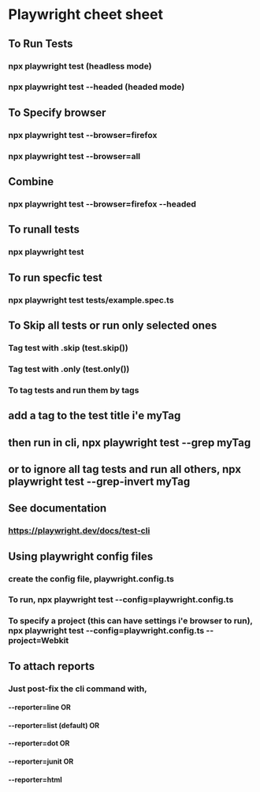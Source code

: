 # Playwright cheet sheet

## To Run Tests 
### npx playwright test (headless mode)
### npx playwright test --headed (headed mode)

## To Specify browser
### npx playwright test --browser=firefox
### npx playwright test --browser=all

## Combine
### npx playwright test --browser=firefox --headed

## To runall tests
### npx playwright test

## To run specfic test
### npx playwright test tests/example.spec.ts

## To Skip all tests or run only selected ones
### Tag test with .skip (test.skip())
### Tag test with .only (test.only())

### To tag tests and run them by tags
## add a tag to the test title i'e myTag
## then run in cli, npx playwright test --grep myTag
## or to ignore all tag tests and run all others, npx playwright test --grep-invert myTag

## See documentation
### https://playwright.dev/docs/test-cli

## Using playwright config files
### create the config file, playwright.config.ts
### To run, npx playwright test --config=playwright.config.ts
### To specify a project (this can have settings i'e browser to run), npx playwright test --config=playwright.config.ts --project=Webkit

## To attach reports
### Just post-fix the cli command with, 
#### --reporter=line OR
#### --reporter=list (default) OR
#### --reporter=dot OR
#### --reporter=junit OR
#### --reporter=html